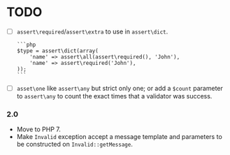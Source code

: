 TODO
====

- [ ] `assert\required`/`assert\extra` to use in `assert\dict`.

      ```php
      $type = assert\dict(array(
          'name' => assert\all(assert\required(), 'John'),
          'name' => assert\required('John'),
      ));
      ```

- [ ] `asset\one` like `assert\any` but strict only one; or add a `$count`
  parameter to `assert\any` to count the exact times that a validator was
  success.

### 2.0

- Move to PHP 7.
- Make `Invalid` exception accept a message template and parameters to be
  constructed on `Invalid::getMessage`.
